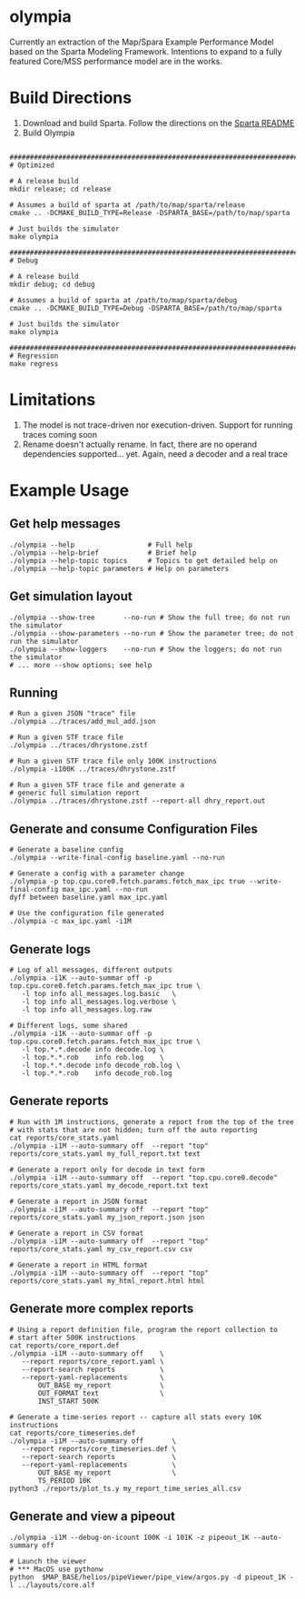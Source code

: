# olympia
Currently an extraction of the Map/Spara Example Performance Model based on the Sparta Modeling Framework.  Intentions to expand to a fully featured Core/MSS performance model are in the works.

# Build Directions

1. Download and build Sparta.  Follow the directions on the [Sparta README](https://github.com/sparcians/map/tree/master/sparta)
1. Build Olympia

```

################################################################################
# Optimized

# A release build
mkdir release; cd release

# Assumes a build of sparta at /path/to/map/sparta/release
cmake .. -DCMAKE_BUILD_TYPE=Release -DSPARTA_BASE=/path/to/map/sparta

# Just builds the simulator
make olympia

################################################################################
# Debug

# A release build
mkdir debug; cd debug

# Assumes a build of sparta at /path/to/map/sparta/debug
cmake .. -DCMAKE_BUILD_TYPE=Debug -DSPARTA_BASE=/path/to/map/sparta

# Just builds the simulator
make olympia

################################################################################
# Regression
make regress

```

# Limitations

1. The model is not trace-driven nor execution-driven.  Support for running traces coming soon
2. Rename doesn't actually rename.  In fact, there are no operand dependencies supported... yet.  Again, need a decoder and a real trace

# Example Usage

## Get help messages
```
./olympia --help                  # Full help
./olympia --help-brief            # Brief help
./olympia --help-topic topics     # Topics to get detailed help on
./olympia --help-topic parameters # Help on parameters
```

## Get simulation layout
```
./olympia --show-tree       --no-run # Show the full tree; do not run the simulator
./olympia --show-parameters --no-run # Show the parameter tree; do not run the simulator
./olympia --show-loggers    --no-run # Show the loggers; do not run the simulator
# ... more --show options; see help
```

## Running

```
# Run a given JSON "trace" file
./olympia ../traces/add_mul_add.json

# Run a given STF trace file
./olympia ../traces/dhrystone.zstf

# Run a given STF trace file only 100K instructions
./olympia -i100K ../traces/dhrystone.zstf

# Run a given STF trace file and generate a
# generic full simulation report
./olympia ../traces/dhrystone.zstf --report-all dhry_report.out
```

## Generate and consume Configuration Files

```
# Generate a baseline config
./olympia --write-final-config baseline.yaml --no-run

# Generate a config with a parameter change
./olympia -p top.cpu.core0.fetch.params.fetch_max_ipc true --write-final-config max_ipc.yaml --no-run
dyff between baseline.yaml max_ipc.yaml

# Use the configuration file generated
./olympia -c max_ipc.yaml -i1M
```

## Generate logs
```
# Log of all messages, different outputs
./olympia -i1K --auto-summar off -p top.cpu.core0.fetch.params.fetch_max_ipc true \
   -l top info all_messages.log.basic   \
   -l top info all_messages.log.verbose \
   -l top info all_messages.log.raw

# Different logs, some shared
./olympia -i1K --auto-summar off -p top.cpu.core0.fetch.params.fetch_max_ipc true \
   -l top.*.*.decode info decode.log \
   -l top.*.*.rob    info rob.log    \
   -l top.*.*.decode info decode_rob.log \
   -l top.*.*.rob    info decode_rob.log
```
## Generate reports
```
# Run with 1M instructions, generate a report from the top of the tree
# with stats that are not hidden; turn off the auto reporting
cat reports/core_stats.yaml
./olympia -i1M --auto-summary off  --report "top" reports/core_stats.yaml my_full_report.txt text

# Generate a report only for decode in text form
./olympia -i1M --auto-summary off  --report "top.cpu.core0.decode" reports/core_stats.yaml my_decode_report.txt text

# Generate a report in JSON format
./olympia -i1M --auto-summary off  --report "top" reports/core_stats.yaml my_json_report.json json

# Generate a report in CSV format
./olympia -i1M --auto-summary off  --report "top" reports/core_stats.yaml my_csv_report.csv csv

# Generate a report in HTML format
./olympia -i1M --auto-summary off  --report "top" reports/core_stats.yaml my_html_report.html html
```

## Generate more complex reports
```
# Using a report definition file, program the report collection to
# start after 500K instructions
cat reports/core_report.def
./olympia -i1M --auto-summary off    \
   --report reports/core_report.yaml \
   --report-search reports           \
   --report-yaml-replacements        \
       OUT_BASE my_report            \
       OUT_FORMAT text               \
       INST_START 500K

# Generate a time-series report -- capture all stats every 10K instructions
cat reports/core_timeseries.def
./olympia -i1M --auto-summary off       \
   --report reports/core_timeseries.def \
   --report-search reports              \
   --report-yaml-replacements           \
       OUT_BASE my_report               \
       TS_PERIOD 10K
python3 ./reports/plot_ts.y my_report_time_series_all.csv
```

## Generate and view a pipeout
```
./olympia -i1M --debug-on-icount 100K -i 101K -z pipeout_1K --auto-summary off

# Launch the viewer
# *** MacOS use pythonw
python  $MAP_BASE/helios/pipeViewer/pipe_view/argos.py -d pipeout_1K -l ../layouts/core.alf
```

